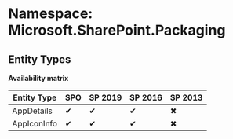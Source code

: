 # Namespace: Microsoft.SharePoint.Packaging
## Entity Types

**Availability matrix**

Entity Type | SPO | SP 2019 | SP 2016 | SP 2013
----------|-----|---------|---------|--------
AppDetails | ✔ | ✔ | ✔ | ✖
AppIconInfo | ✔ | ✔ | ✔ | ✖

